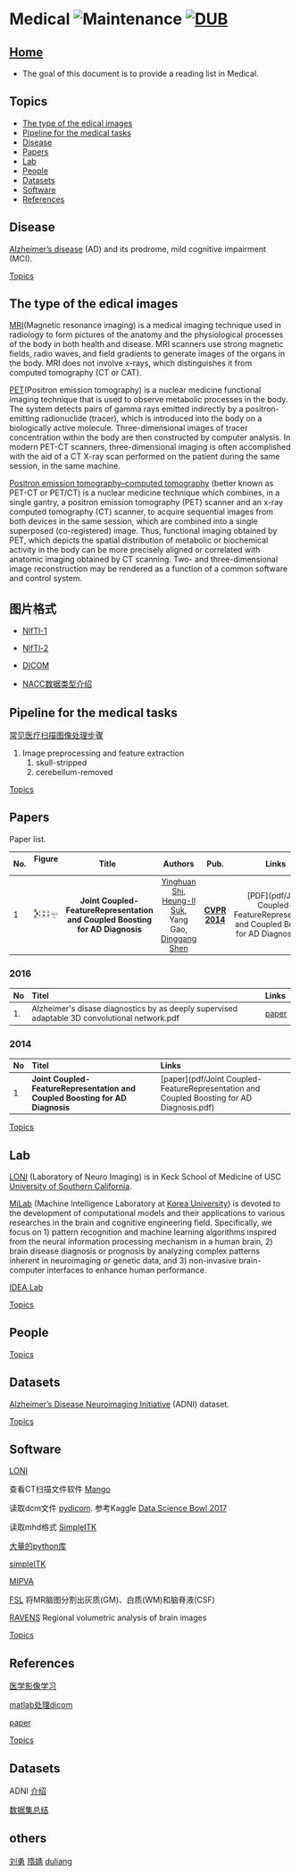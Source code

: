 # Medical ![Maintenance](https://img.shields.io/maintenance/yes/2017.svg) [![DUB](https://img.shields.io/dub/l/vibe-d.svg)](LICENSE)
## [Home](../../README.md)
- The goal of this document is to provide a reading list in Medical.


## Topics
- [The type of the edical images](#the-type-of-the-medical-images)
- [Pipeline for the medical tasks](#pipeline-for-the-medical-tasks)
- [Disease](#disease)
- [Papers](#papers)
- [Lab](#lab)
- [People](#people)
- [Datasets](#datasets)
- [Software](#software)
- [References](#references) 

## Disease
 [Alzheimer’s disease](https://en.wikipedia.org/wiki/Alzheimer%27s_disease) (AD) and its prodrome, mild cognitive impairment (MCI).

[Topics](#topics)

## The type of the edical images
[MRI](https://en.wikipedia.org/wiki/Magnetic_resonance_imaging)(Magnetic resonance imaging)
is a medical imaging technique used in radiology to form pictures of the anatomy and the physiological processes of the body in both health and disease. MRI scanners use strong magnetic fields, radio waves, and field gradients to generate images of the organs in the body. MRI does not involve x-rays, which distinguishes it from computed tomography (CT or CAT).

[PET](https://en.wikipedia.org/wiki/Positron_emission_tomography)(Positron emission tomography)
is a nuclear medicine functional imaging technique that is used to observe metabolic processes in the body. The system detects pairs of gamma rays emitted indirectly by a positron-emitting radionuclide (tracer), which is introduced into the body on a biologically active molecule. Three-dimensional images of tracer concentration within the body are then constructed by computer analysis. In modern PET-CT scanners, three-dimensional imaging is often accomplished with the aid of a CT X-ray scan performed on the patient during the same session, in the same machine.

[Positron emission tomography–computed tomography](https://en.wikipedia.org/wiki/PET-CT) (better known as PET-CT or PET/CT) is a nuclear medicine technique which combines, in a single gantry, a positron emission tomography (PET) scanner and an x-ray computed tomography (CT) scanner, to acquire sequential images from both devices in the same session, which are combined into a single superposed (co-registered) image. Thus, functional imaging obtained by PET, which depicts the spatial distribution of metabolic or biochemical activity in the body can be more precisely aligned or correlated with anatomic imaging obtained by CT scanning. Two- and three-dimensional image reconstruction may be rendered as a function of a common software and control system.

## 图片格式

- [NlfTl-1](https://nifti.nimh.nih.gov/nifti-1/)

- [NlfTl-2](https://nifti.nimh.nih.gov/nifti-2/)

- [DICOM](http://www.dicomstandard.org/)

- [NACC数据类型介绍](https://www.alz.washington.edu/WEB/forms_bioimag.html)

## Pipeline for the medical tasks

[常见医疗扫描图像处理步骤](http://shartoo.github.io/medical_image_process/)
<ol>
<li>Image preprocessing and feature extraction
	<ol>
		<li>skull-stripped </li>
		<li>cerebellum-removed</li>
	</ol>
</li>
</ol>


[Topics](#topics)

## Papers
Paper list.

|No.  |Figure   |Title   |Authors  |Pub.  |Links|Datasets|
|-----|:-----:|:-----:|:-----:|:-----:|:---:|:---:|
|1|![Smile](paper_image/shiyinghuang2014cvpr.png)|__Joint Coupled-FeatureRepresentation and Coupled Boosting for AD Diagnosis__|[Yinghuan Shi](https://cs.nju.edu.cn/shiyh/), [Heung-Il Suk](https://www.ku-milab.org/people), Yang Gao, [Dinggang Shen](https://www.unc.edu/~dgshen/) |__[CVPR 2014](http://www.cvpapers.com/cvpr2014.html)__|[PDF](pdf/Joint Coupled-FeatureRepresentation and Coupled Boosting for AD Diagnosis.pdf) <br/> | ADNI|

### 2016
|No|Titel|Links|
|---|:---|:---|
|1.|Alzheimer's disase diagnostics by as deeply supervised adaptable 3D convolutional network.pdf|[paper](https://arxiv.org/pdf/1607.00556.pdf)|

### 2014
|No|Titel|Links|
|---|:---|:---|
|1|__Joint Coupled-FeatureRepresentation and Coupled Boosting for AD Diagnosis__|[paper](pdf/Joint Coupled-FeatureRepresentation and Coupled Boosting for AD Diagnosis.pdf)|

[Topics](#topics)

## Lab
[LONI](http://loni.usc.edu/) (Laboratory of Neuro Imaging) is in Keck School of Medicine of USC 
[University of Southern California](https://www.usc.edu/).

[MiLab](https://www.ku-milab.org/) (Machine Intelligence Laboratory at [Korea University](https://www.korea.edu/)) is devoted to the development of computational models and their applications to various researches in the brain and cognitive engineering field. Specifically, we focus on 1) pattern recognition and machine learning algorithms inspired from the neural information processing mechanism in a human brain, 2) brain disease diagnosis or prognosis by analyzing complex patterns inherent in neuroimaging or genetic data, and 3) non-invasive brain-computer interfaces to enhance human performance.

[IDEA Lab](http://www.med.unc.edu/bric/ideagroup/core-labs/idea-research-lab)

[Topics](#topics)

## People

[Topics](#topics)

## Datasets
[Alzheimer’s Disease Neuroimaging Initiative](http://adni.loni.usc.edu/) (ADNI) dataset.

[Topics](#topics)

## Software
[LONI](http://loni.usc.edu/Software/)

查看CT扫描文件软件 [Mango](http://ric.uthscsa.edu/mango/)

读取dcm文件 [pydicom](http://pydicom.readthedocs.io/en/stable/getting_started.html). 参考Kaggle [Data Science Bowl 2017](https://www.kaggle.com/c/data-science-bowl-2017/data)

读取mhd格式 [SimpleITK](http://www.simpleitk.org/)

[大量的python库](http://www.nipy.org)

[simpleITK](http://insightsoftwareconsortium.github.io/SimpleITK-Notebooks/)


[MIPVA](https://mipav.cit.nih.gov/clickwrap.php)

[FSL](https://fsl.fmrib.ox.ac.uk/fsl/fslwiki/) 将MR脑图分割出灰质(GM)、白质(WM)和脑脊液(CSF)

[RAVENS](http://iatr.virtualbrain.org/tool_review.php?tool_id=86)  Regional volumetric analysis of brain images

[Topics](#topics)

## References
[医学影像学习](http://www.yxppt.com/)

[matlab处理dicom](http://blog.csdn.net/ymqq1/article/details/8765742)

[paper](https://wizardyan.github.io/2017/08/29/paper_notes_6/)

[Topics](#topics)

## Datasets

ADNI [介绍](http://blog.csdn.net/sungden/article/details/79007264)

[数据集总结](http://blog.51cto.com/apinetree/1566203)

## others
[刘勇](http://www.cebs.ac.cn/duiwu_teacher.php?id=88) 
[隋婧](http://www.cebs.ac.cn/duiwu_teacher.php?id=66)
[duliang](https://github.com/liangdu/Deep-Learning-for-Medical-Applications)
